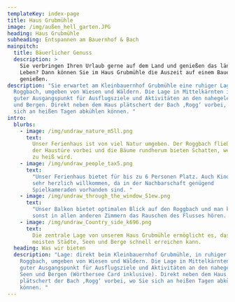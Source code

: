 ```yaml
---
templateKey: index-page
title: Haus Grubmühle
image: /img/außen_hell_garten.JPG
heading: Haus Grubmühle
subheading: Entspannen am Bauernhof & Bach
mainpitch:
  title: Bäuerlicher Genuss
  description: >
    Sie verbringen Ihren Urlaub gerne auf dem Land und genießen das ländliche
    Leben? Dann können Sie im Haus Grubmühle die Auszeit auf einem Bauernhof
    genießen.
description: "Sie erwartet am Kleinbauernhof Grubmühle eine ruhiger Lage am
  Roggbach, umgeben von Wiesen und Wäldern. Die Lage in Mittelkärnten ist ein
  guter Ausgangspunkt für Ausflugsziele und Aktivitäten an den nahegelegen Seen
  und Bergen. Direkt neben dem Haus plätschert der Bach ‚Rogg‘ vorbei, wo Sie
  sich an heißen Tagen abkühlen können. "
intro:
  blurbs:
    - image: /img/undraw_nature_m5ll.png
      text:
        Unser Ferienhaus ist von viel Natur umgeben. Der Roggbach fließt direkt vor
        der Haustüre vorbei und die Bäume rundherum bieten Schatten, wenn es mal
        zu heiß wird.
    - image: /img/undraw_people_tax5.png
      text:
        "Unser Ferienhaus bietet für bis zu 6 Personen Platz. Auch Kinder sind
        sehr herzlich willkommen, da in der Nachbarschaft genügend
        Spielkameraden vorhanden sind. "
    - image: /img/undraw_through_the_window_51ew.png
      text:
        "Unser Balkon bietet optimalen Blick auf den Roggbach und man kann auch
        sonst in allen anderen Zimmern das Rauschen des Flusses hören. "
    - image: /img/undraw_Country_side_k696.png
      text:
        Die zentrale Lage von unserem Haus Grubmühle ermöglicht es, dass man die
        meisten Städte, Seen und Berge schnell erreichen kann.
  heading: Was wir bieten
  description: "Lage: direkt beim Kleinbauernhof Grubmühle, in ruhiger Lage am
    Roggbach, umgeben von Wiesen und Wäldern. Die Lage in Mittelkärnten ist ein
    guter Ausgangspunkt für Ausflugsziele und Aktivitäten an den nahegelegen
    Seen und Bergen (Wörthersee Card inklusive). Direkt neben dem Haus
    plätschert der Bach ‚Rogg‘ vorbei, wo Sie sich an heißen Tagen abkühlen
    können. "
---
```

